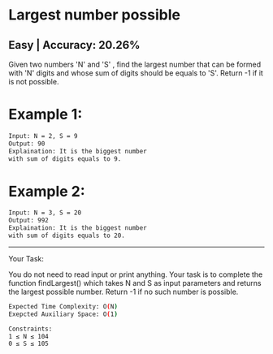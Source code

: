 # Largest number possible

## Easy  |  Accuracy: 20.26%

<p>Given two numbers 'N' and 'S' , find the largest number that can be formed with 'N' digits and whose sum of digits should be equals to 'S'. Return -1 if it is not possible.</p>


# Example 1:

```bash
Input: N = 2, S = 9
Output: 90
Explaination: It is the biggest number 
with sum of digits equals to 9.
```

# Example 2:

```bash
Input: N = 3, S = 20
Output: 992
Explaination: It is the biggest number 
with sum of digits equals to 20.
```

<hr>

<span>Your Task:</span>
<p>You do not need to read input or print anything. Your task is to complete the function findLargest() which takes N and S as input parameters and returns the largest possible number. Return -1 if no such number is possible.</p>


```bash
Expected Time Complexity: O(N)
Exepcted Auxiliary Space: O(1)

Constraints:
1 ≤ N ≤ 104
0 ≤ S ≤ 105
```

